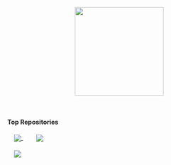 <p align="center">
  <img src="https://github.githubassets.com/images/mona-loading-dark.gif" width="200" height="200">
</p>

 <br>
<!--
| <a href="https://github.com/vvsungho"><img align="center" src="https://github-readme-stats.vercel.app/api?username=vvsungho&show_icons=true&include_all_commits=true&theme=buefy&hide_border=true" alt="vvsungho's github stats" /></a> | <a href="https://github.com/vvsungho"><img align="center" src="https://github-readme-stats.vercel.app/api/top-langs/?username=vvsungho&layout=compact&theme=buefy&hide_border=true" /></a> |
-->
<!-- | ------------- | ------------- | -->

#### Top Repositories

<div>
  <a href="https://github.com/vvsungho/java-lotto-pro" style="padding: 0 15px">
    <img align="center" src="https://github-readme-stats.vercel.app/api/pin/?username=vvsungho&repo=java-lotto-pro" />  
  </a>
  <a href="https://github.com/vvsungho/jwp-qna" style="padding: 0 15px">
    <img align="center" src="https://github-readme-stats.vercel.app/api/pin/?username=vvsungho&repo=jwp-qna" />
  </a>
</div>
<br>
<div>
  <a href="https://github.com/vvsungho/atdd-subway-admin" style="padding: 0 15px">
    <img align="center" src="https://github-readme-stats.vercel.app/api/pin/?username=vvsungho&repo=atdd-subway-admin" />
  </a>
</div>
